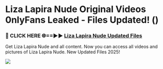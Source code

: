 # Liza Lapira Nude Original Videos 0nlyFans Leaked - Files Updated! ()

<h3>🔴 CLICK HERE 🌐==►► <a href="https://tinyurl.com/2p9ay9w9" rel="nofollow">Liza Lapira Nude Updated Files</a></h3>

Get Liza Lapira Nude and all content. Now you can access all videos and pictures of Liza Lapira Nude. New Updated Files 2025!

[![](https://i.imgur.com/KQgVmj3.gif)](https://tinyurl.com/2p9ay9w9)
